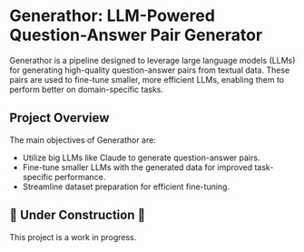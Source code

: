 # Generathor: LLM-Powered Question-Answer Pair Generator

Generathor is a pipeline designed to leverage large language models (LLMs) for generating high-quality question-answer pairs from textual data. These pairs are used to fine-tune smaller, more efficient LLMs, enabling them to perform better on domain-specific tasks.

## Project Overview

The main objectives of Generathor are:

- Utilize big LLMs like Claude to generate question-answer pairs.
- Fine-tune smaller LLMs with the generated data for improved task-specific performance.
- Streamline dataset preparation for efficient fine-tuning.

## 🚧 Under Construction 🚧

This project is a work in progress.
